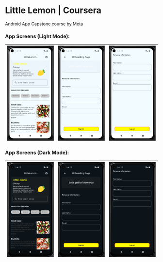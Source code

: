 # Little Lemon | Coursera

Android App Capstone course by Meta

### App Screens (Light Mode):
| ![HomePage](app_screens/light_mode/HomePage(Light).png) | ![OnboardingPage](app_screens/light_mode/OnboardingPage(Light).png) | ![ProfilePage](app_screens/light_mode/ProfilePage(Light).png) |
|---------------------------------------|---------------------------------------------|---------------------------------------------|
### App Screens (Dark Mode):
| ![HomePage](app_screens/dark_mode/HomePage(Dark).png) | ![OnboardingPage](app_screens/dark_mode/OnboardingPage(Dark).png) | ![ProfilePage](app_screens/dark_mode/ProfilePage(Dark).png) |
|-------------------------------------------------------|-------------------------------------------------------------------|-------------------------------------------------------------|